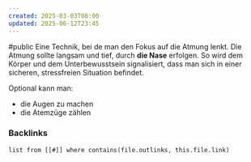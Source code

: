 ```yaml
---
created: 2025-03-03T08:00
updated: 2025-06-12T23:45
---
```

#public
Eine Technik, bei de man den Fokus auf die Atmung lenkt. Die Atmung sollte langsam und tief, durch **die Nase** erfolgen. So wird dem Körper und dem Unterbewusstsein signalisiert, dass man sich in einer sicheren, stressfreien Situation befindet. 

Optional kann man: 
- die Augen zu machen
- die Atemzüge zählen

### Backlinks
```dataview 
list from [[#]] where contains(file.outlinks, this.file.link)
```

